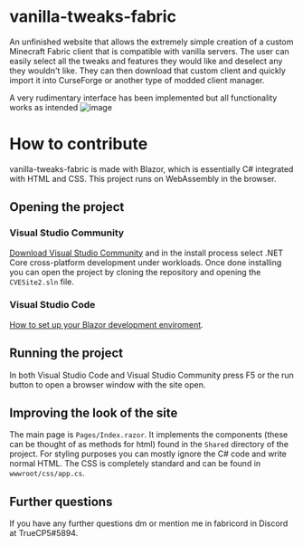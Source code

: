 # vanilla-tweaks-fabric
An unfinished website that allows the extremely simple creation of a custom Minecraft Fabric client that is compatible with vanilla servers. The user can easily select all the tweaks and features they would like and deselect any they wouldn't like. They can then download that custom client and quickly import it into CurseForge or another type of modded client manager.

A very rudimentary interface has been implemented but all functionality works as intended
![image](https://i.imgur.com/Oxwv0EF.png)

# How to contribute
vanilla-tweaks-fabric is made with Blazor, which is essentially C# integrated with HTML and CSS. This project runs on WebAssembly in the browser.

## Opening the project
### Visual Studio Community
[Download Visual Studio Community](https://visualstudio.microsoft.com/vs/community/) and in the install process select .NET Core cross-platform development under workloads. Once done installing you can open the project by cloning the repository and opening the `CVESite2.sln` file.

### Visual Studio Code
[How to set up your Blazor development enviroment](https://docs.microsoft.com/en-us/learn/modules/build-blazor-webassembly-visual-studio-code/3-exercise-configure-enviromnent).

## Running the project
In both Visual Studio Code and Visual Studio Community press F5 or the run button to open a browser window with the site open.

## Improving the look of the site
The main page is `Pages/Index.razor`. It implements the components (these can be thought of as methods for html) found in the `Shared` directory of the project. For styling purposes you can mostly ignore the C# code and write normal HTML. The CSS is completely standard and can be found in `wwwroot/css/app.cs`.

## Further questions
If you have any further questions dm or mention me in fabricord in Discord at TrueCP5#5894.
